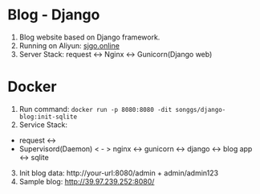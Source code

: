 # Blog - Django
1. Blog website based on Django framework. 
2. Running on Aliyun: [sjgo.online](http://39.97.239.252/)
3. Server Stack: request <-> Nginx <-> Gunicorn(Django web)

# Docker
1. Run command: ```docker run -p 8080:8080 -dit songgs/django-blog:init-sqlite```
2. Service Stack: 
+ request <->  
+ Supervisord(Daemon) < - > nginx <-> gunicorn <-> django <-> blog app <-> sqlite
3. Init blog data: http://your-url:8080/admin + admin/admin123
4. Sample blog: http://39.97.239.252:8080/
